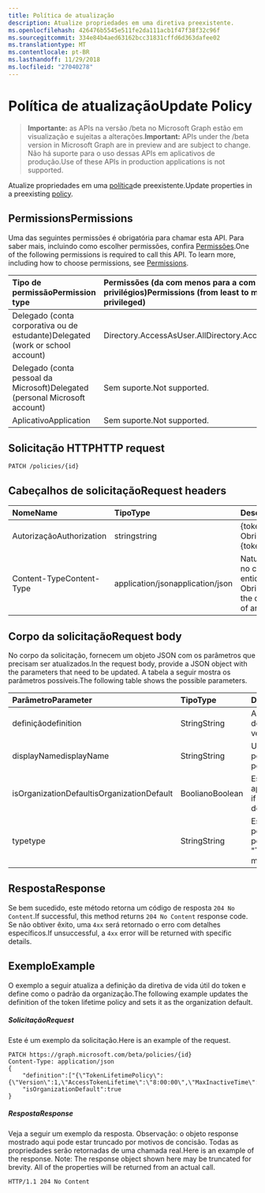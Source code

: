 ```yaml
---
title: Política de atualização
description: Atualize propriedades em uma diretiva preexistente.
ms.openlocfilehash: 426476b5545e511fe2da111acb1f47f38f32c96f
ms.sourcegitcommit: 334e84b4aed63162bcc31831cffd6d363dafee02
ms.translationtype: MT
ms.contentlocale: pt-BR
ms.lasthandoff: 11/29/2018
ms.locfileid: "27040278"
---
```

# <a name="update-policy"></a><span data-ttu-id="971a4-103">Política de atualização</span><span class="sxs-lookup"><span data-stu-id="971a4-103">Update Policy</span></span>

> <span data-ttu-id="971a4-104">**Importante:** as APIs na versão /beta no Microsoft Graph estão em visualização e sujeitas a alterações.</span><span class="sxs-lookup"><span data-stu-id="971a4-104">**Important:** APIs under the /beta version in Microsoft Graph are in preview and are subject to change.</span></span> <span data-ttu-id="971a4-105">Não há suporte para o uso dessas APIs em aplicativos de produção.</span><span class="sxs-lookup"><span data-stu-id="971a4-105">Use of these APIs in production applications is not supported.</span></span>

<span data-ttu-id="971a4-106">Atualize propriedades em uma [política](../resources/policy.md)de preexistente.</span><span class="sxs-lookup"><span data-stu-id="971a4-106">Update properties in a preexisting [policy](../resources/policy.md).</span></span>

## <a name="permissions"></a><span data-ttu-id="971a4-107">Permissions</span><span class="sxs-lookup"><span data-stu-id="971a4-107">Permissions</span></span>
<span data-ttu-id="971a4-p102">Uma das seguintes permissões é obrigatória para chamar esta API. Para saber mais, incluindo como escolher permissões, confira [Permissões](/graph/permissions-reference).</span><span class="sxs-lookup"><span data-stu-id="971a4-p102">One of the following permissions is required to call this API. To learn more, including how to choose permissions, see [Permissions](/graph/permissions-reference).</span></span>

|<span data-ttu-id="971a4-110">Tipo de permissão</span><span class="sxs-lookup"><span data-stu-id="971a4-110">Permission type</span></span>      | <span data-ttu-id="971a4-111">Permissões (da com menos para a com mais privilégios)</span><span class="sxs-lookup"><span data-stu-id="971a4-111">Permissions (from least to most privileged)</span></span>              |
|:--------------------|:---------------------------------------------------------|
|<span data-ttu-id="971a4-112">Delegado (conta corporativa ou de estudante)</span><span class="sxs-lookup"><span data-stu-id="971a4-112">Delegated (work or school account)</span></span> | <span data-ttu-id="971a4-113">Directory.AccessAsUser.All</span><span class="sxs-lookup"><span data-stu-id="971a4-113">Directory.AccessAsUser.All</span></span>    |
|<span data-ttu-id="971a4-114">Delegado (conta pessoal da Microsoft)</span><span class="sxs-lookup"><span data-stu-id="971a4-114">Delegated (personal Microsoft account)</span></span> | <span data-ttu-id="971a4-115">Sem suporte.</span><span class="sxs-lookup"><span data-stu-id="971a4-115">Not supported.</span></span>    |
|<span data-ttu-id="971a4-116">Aplicativo</span><span class="sxs-lookup"><span data-stu-id="971a4-116">Application</span></span> | <span data-ttu-id="971a4-117">Sem suporte.</span><span class="sxs-lookup"><span data-stu-id="971a4-117">Not supported.</span></span> |

## <a name="http-request"></a><span data-ttu-id="971a4-118">Solicitação HTTP</span><span class="sxs-lookup"><span data-stu-id="971a4-118">HTTP request</span></span>

```http
PATCH /policies/{id}
```
## <a name="request-headers"></a><span data-ttu-id="971a4-119">Cabeçalhos de solicitação</span><span class="sxs-lookup"><span data-stu-id="971a4-119">Request headers</span></span>
| <span data-ttu-id="971a4-120">Nome</span><span class="sxs-lookup"><span data-stu-id="971a4-120">Name</span></span>       | <span data-ttu-id="971a4-121">Tipo</span><span class="sxs-lookup"><span data-stu-id="971a4-121">Type</span></span> | <span data-ttu-id="971a4-122">Descrição</span><span class="sxs-lookup"><span data-stu-id="971a4-122">Description</span></span>|
|:---------------|:--------|:----------|
| <span data-ttu-id="971a4-123">Autorização</span><span class="sxs-lookup"><span data-stu-id="971a4-123">Authorization</span></span>  | <span data-ttu-id="971a4-124">string</span><span class="sxs-lookup"><span data-stu-id="971a4-124">string</span></span>  | <span data-ttu-id="971a4-p103">{token} de portador. Obrigatório.</span><span class="sxs-lookup"><span data-stu-id="971a4-p103">Bearer {token}. Required.</span></span> |
| <span data-ttu-id="971a4-127">Content-Type</span><span class="sxs-lookup"><span data-stu-id="971a4-127">Content-Type</span></span> | <span data-ttu-id="971a4-128">application/json</span><span class="sxs-lookup"><span data-stu-id="971a4-128">application/json</span></span>  | <span data-ttu-id="971a4-p104">Natureza dos dados no corpo de uma entidade. Obrigatório.</span><span class="sxs-lookup"><span data-stu-id="971a4-p104">Nature of the data in the body of an entity. Required.</span></span> |

## <a name="request-body"></a><span data-ttu-id="971a4-131">Corpo da solicitação</span><span class="sxs-lookup"><span data-stu-id="971a4-131">Request body</span></span>
<span data-ttu-id="971a4-132">No corpo da solicitação, fornecem um objeto JSON com os parâmetros que precisam ser atualizados.</span><span class="sxs-lookup"><span data-stu-id="971a4-132">In the request body, provide a JSON object with the parameters that need to be updated.</span></span> <span data-ttu-id="971a4-133">A tabela a seguir mostra os parâmetros possíveis.</span><span class="sxs-lookup"><span data-stu-id="971a4-133">The following table shows the possible parameters.</span></span>

| <span data-ttu-id="971a4-134">Parâmetro</span><span class="sxs-lookup"><span data-stu-id="971a4-134">Parameter</span></span>    | <span data-ttu-id="971a4-135">Tipo</span><span class="sxs-lookup"><span data-stu-id="971a4-135">Type</span></span>   |<span data-ttu-id="971a4-136">Descrição</span><span class="sxs-lookup"><span data-stu-id="971a4-136">Description</span></span>|
|:---------------|:--------|:----------|
|<span data-ttu-id="971a4-137">definição</span><span class="sxs-lookup"><span data-stu-id="971a4-137">definition</span></span>|<span data-ttu-id="971a4-138">String</span><span class="sxs-lookup"><span data-stu-id="971a4-138">String</span></span>|<span data-ttu-id="971a4-139">A versão stringified do objeto de [diretiva](../resources/policy.md) .</span><span class="sxs-lookup"><span data-stu-id="971a4-139">The stringified version of the [policy](../resources/policy.md) object.</span></span>|
|<span data-ttu-id="971a4-140">displayName</span><span class="sxs-lookup"><span data-stu-id="971a4-140">displayName</span></span>|<span data-ttu-id="971a4-141">String</span><span class="sxs-lookup"><span data-stu-id="971a4-141">String</span></span>|<span data-ttu-id="971a4-142">Um nome personalizado para a política.</span><span class="sxs-lookup"><span data-stu-id="971a4-142">A custom name for the policy.</span></span>|
|<span data-ttu-id="971a4-143">isOrganizationDefault</span><span class="sxs-lookup"><span data-stu-id="971a4-143">isOrganizationDefault</span></span>|<span data-ttu-id="971a4-144">Booliano</span><span class="sxs-lookup"><span data-stu-id="971a4-144">Boolean</span></span>|<span data-ttu-id="971a4-145">Especifica se esta política é aplicada por padrão.</span><span class="sxs-lookup"><span data-stu-id="971a4-145">Specifies if this policy is applied by default.</span></span>|
|<span data-ttu-id="971a4-146">type</span><span class="sxs-lookup"><span data-stu-id="971a4-146">type</span></span>|<span data-ttu-id="971a4-147">String</span><span class="sxs-lookup"><span data-stu-id="971a4-147">String</span></span>|<span data-ttu-id="971a4-148">Especifica o tipo de política.</span><span class="sxs-lookup"><span data-stu-id="971a4-148">Specifies the type of policy.</span></span> <span data-ttu-id="971a4-149">No momento deve ser "TokenLifetimePolicy"</span><span class="sxs-lookup"><span data-stu-id="971a4-149">Currently must be "TokenLifetimePolicy"</span></span>|

## <a name="response"></a><span data-ttu-id="971a4-150">Resposta</span><span class="sxs-lookup"><span data-stu-id="971a4-150">Response</span></span>

<span data-ttu-id="971a4-151">Se bem sucedido, este método retorna um código de resposta `204 No Content`.</span><span class="sxs-lookup"><span data-stu-id="971a4-151">If successful, this method returns `204 No Content` response code.</span></span> <span data-ttu-id="971a4-152">Se não obtiver êxito, uma `4xx` será retornado o erro com detalhes específicos.</span><span class="sxs-lookup"><span data-stu-id="971a4-152">If unsuccessful, a `4xx` error will be returned with specific details.</span></span>

## <a name="example"></a><span data-ttu-id="971a4-153">Exemplo</span><span class="sxs-lookup"><span data-stu-id="971a4-153">Example</span></span>
<span data-ttu-id="971a4-154">O exemplo a seguir atualiza a definição da diretiva de vida útil do token e define como o padrão da organização.</span><span class="sxs-lookup"><span data-stu-id="971a4-154">The following example updates the definition of the token lifetime policy and sets it as the organization default.</span></span>

##### <a name="request"></a><span data-ttu-id="971a4-155">Solicitação</span><span class="sxs-lookup"><span data-stu-id="971a4-155">Request</span></span>
<span data-ttu-id="971a4-156">Este é um exemplo da solicitação.</span><span class="sxs-lookup"><span data-stu-id="971a4-156">Here is an example of the request.</span></span>

```http
PATCH https://graph.microsoft.com/beta/policies/{id}
Content-Type: application/json
{
    "definition":["{\"TokenLifetimePolicy\":{\"Version\":1,\"AccessTokenLifetime\":\"8:00:00\",\"MaxInactiveTime\":\"20:00:00\",}}"],
    "isOrganizationDefault":true
}
```

##### <a name="response"></a><span data-ttu-id="971a4-157">Resposta</span><span class="sxs-lookup"><span data-stu-id="971a4-157">Response</span></span>
<span data-ttu-id="971a4-p108">Veja a seguir um exemplo da resposta. Observação: o objeto response mostrado aqui pode estar truncado por motivos de concisão. Todas as propriedades serão retornadas de uma chamada real.</span><span class="sxs-lookup"><span data-stu-id="971a4-p108">Here is an example of the response. Note: The response object shown here may be truncated for brevity. All of the properties will be returned from an actual call.</span></span>

```http
HTTP/1.1 204 No Content
```
